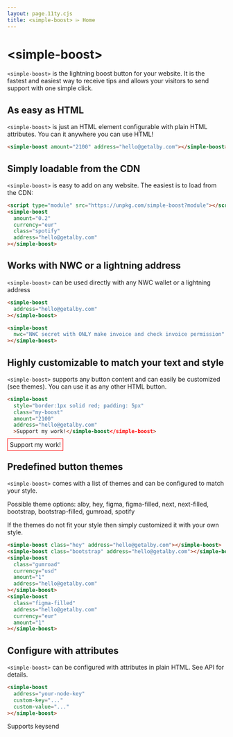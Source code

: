 ```yaml
---
layout: page.11ty.cjs
title: <simple-boost> ⌲ Home
---
```


# &lt;simple-boost>

`<simple-boost>` is the lightning boost button for your website. It is the fastest and easiest way to receive tips and allows your visitors to send support with one simple click.

## As easy as HTML

<section class="columns">
  <div>

`<simple-boost>` is just an HTML element configurable with plain HTML attributes. You can it anywhere you can use HTML!

```html
<simple-boost amount="2100" address="hello@getalby.com"></simple-boost>
```

  </div>
  <div>

<simple-boost amount="2100" address="hello@getalby.com"></simple-boost>

  </div>
</section>

## Simply loadable from the CDN

<section class="columns">
  <div>

`<simple-boost>` is easy to add on any website. The easiest is to load from the CDN:

```html
<script type="module" src="https://unpkg.com/simple-boost?module"></script>
<simple-boost
  amount="0.2"
  currency="eur"
  class="spotify"
  address="hello@getalby.com"
></simple-boost>
```

  </div>
  <div>

<simple-boost amount="0.2" currency="eur" class="spotify" address="hello@getalby.com"></simple-boost>

  </div>
</section>

## Works with NWC or a lightning address

<section class="columns">
  <div>

`<simple-boost>` can be used directly with any NWC wallet or a lightning address

```html
<simple-boost
  address="hello@getalby.com"
></simple-boost>

<simple-boost
  nwc="NWC secret with ONLY make invoice and check invoice permission"
></simple-boost>
```

  </div>
  <div>

  </div>
</section>


## Highly customizable to match your text and style

`<simple-boost>` supports any button content and can easily be customized (see themes). You can use it as any other HTML button.

<section class="columns">
  <div>

```html
<simple-boost
  style="border:1px solid red; padding: 5px"
  class="my-boost"
  amount="2100"
  address="hello@getalby.com"
  >Support my work!</simple-boost</simple-boost>
```

  </div>
  <div>

<simple-boost
    style="border:1px solid red; padding: 5px"
    class="my-boost"
    amount="2100"
    address="hello@getalby.com"
    >Support my work!</simple-boost>

  </div>
</section>

## Predefined button themes

`<simple-boost>` comes with a list of themes and can be configured to match your style.

Possible theme options: alby, hey, figma, figma-filled, next, next-filled, bootstrap, bootstrap-filled, gumroad, spotify

If the themes do not fit your style then simply customized it with your own style.

<section class="columns">
  <div>

```html
<simple-boost class="hey" address="hello@getalby.com"></simple-boost>
<simple-boost class="bootstrap" address="hello@getalby.com"></simple-boost>
<simple-boost
  class="gumroad"
  currency="usd"
  amount="1"
  address="hello@getalby.com"
></simple-boost>
<simple-boost
  class="figma-filled"
  address="hello@getalby.com"
  currency="eur"
  amount="1"
></simple-boost>
```

  </div>
  <div>

<simple-boost class="hey" address="hello@getalby.com"></simple-boost>
<simple-boost class="bootstrap" address="hello@getalby.com"></simple-boost>
<simple-boost class="gumroad" currency="USD" amount="1" address="hello@getalby.com"></simple-boost>
<simple-boost class="figma-filled" currency="eur" amount="1" address="hello@getalby.com"></simple-boost>

  </div>
</section>

## Configure with attributes

<section class="columns">
  <div>

`<simple-boost>` can be configured with attributes in plain HTML. See API for details.

```html
<simple-boost
  address="your-node-key"
  custom-key="..."
  custom-value="..."
></simple-boost>
```

  </div>
  <div>

<simple-boost method="keysend" address="030a58b8653d32b99200a2334cfe913e51dc7d155aa0116c176657a4f1722677a3" custom-key="696969" custom-value="3wQCCrfOAMYNzOh1sL05">Supports keysend</simple-boost>

  </div>
</section>
